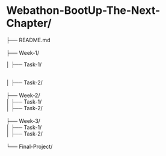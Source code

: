 # Webathon-BootUp-The-Next-Chapter/
├── README.md  
<br>
├── Week-1/  
    <p> │   ├── Task-1/</p>
  <br>
       │   ├── Task-2/ 
<br>
<br>
├── Week-2/  
  │   ├── Task-1/ 
  <br>
  │   ├── Task-2/  
<br>
├── Week-3/  
  │   ├── Task-1/  
  │   ├── Task-2/  
<br>
└── Final-Project/  

